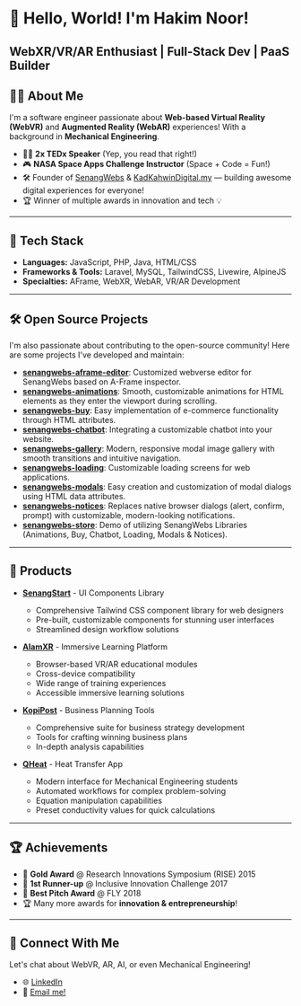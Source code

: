 # 👋 Hello, World! I'm Hakim Noor!
**WebXR/VR/AR Enthusiast** | **Full-Stack Dev** | **PaaS Builder**
---
## 👨‍💻 About Me
I'm a software engineer passionate about **Web-based Virtual Reality (WebVR)** and **Augmented Reality (WebAR)** experiences! With a background in **Mechanical Engineering**.
- 🧑‍🏫 **2x TEDx Speaker** (Yep, you read that right!)
- 🎮 **NASA Space Apps Challenge Instructor** (Space + Code = Fun!)
- 🛠 Founder of [SenangWebs](https://senangwebs.com) & [KadKahwinDigital.my](https://kadkahwindigital.my) — building awesome digital experiences for everyone!
- 🏆 Winner of multiple awards in innovation and tech 💡
---
## 🔨 Tech Stack
- **Languages:** JavaScript, PHP, Java, HTML/CSS
- **Frameworks & Tools:** Laravel, MySQL, TailwindCSS, Livewire, AlpineJS
- **Specialties:** AFrame, WebXR, WebAR, VR/AR Development
---
## 🛠 Open Source Projects
I'm also passionate about contributing to the open-source community! Here are some projects I've developed and maintain:
- **[senangwebs-aframe-editor](https://github.com/a-hakim/senangwebs-aframe-editor)**: Customized webverse editor for SenangWebs based on A-Frame inspector.
- **[senangwebs-animations](https://github.com/a-hakim/senangwebs-animations)**: Smooth, customizable animations for HTML elements as they enter the viewport during scrolling.
- **[senangwebs-buy](https://github.com/a-hakim/senangwebs-buy)**: Easy implementation of e-commerce functionality through HTML attributes.
- **[senangwebs-chatbot](https://github.com/a-hakim/senangwebs-chatbot)**: Integrating a customizable chatbot into your website.
- **[senangwebs-gallery](https://github.com/a-hakim/senangwebs-gallery)**: Modern, responsive modal image gallery with smooth transitions and intuitive navigation.
- **[senangwebs-loading](https://github.com/a-hakim/senangwebs-loading)**: Customizable loading screens for web applications.
- **[senangwebs-modals](https://github.com/a-hakim/senangwebs-modals)**: Easy creation and customization of modal dialogs using HTML data attributes.
- **[senangwebs-notices](https://github.com/a-hakim/senangwebs-notices)**: Replaces native browser dialogs (alert, confirm, prompt) with customizable, modern-looking notifications.
- **[senangwebs-store](https://github.com/a-hakim/senangwebs-store)**: Demo of utilizing SenangWebs Libraries (Animations, Buy, Chatbot, Loading, Modals & Notices).
---
## 🚀 Products
- **[SenangStart](https://senangstart.com/)** - UI Components Library
  - Comprehensive Tailwind CSS component library for web designers
  - Pre-built, customizable components for stunning user interfaces
  - Streamlined design workflow solutions

- **[AlamXR](https://www.alamxr.com/)** - Immersive Learning Platform
  - Browser-based VR/AR educational modules
  - Cross-device compatibility
  - Wide range of training experiences
  - Accessible immersive learning solutions

- **[KopiPost](https://www.kopipost.com/)** - Business Planning Tools
  - Comprehensive suite for business strategy development
  - Tools for crafting winning business plans
  - In-depth analysis capabilities

- **[QHeat](https://www.qheatapp.com/)** - Heat Transfer App
  - Modern interface for Mechanical Engineering students
  - Automated workflows for complex problem-solving
  - Equation manipulation capabilities
  - Preset conductivity values for quick calculations
---
## 🏆 Achievements
- 🥇 **Gold Award** @ Research Innovations Symposium (RISE) 2015
- 🥈 **1st Runner-up** @ Inclusive Innovation Challenge 2017
- 🏅 **Best Pitch Award** @ FLY 2018
- 🏆 Many more awards for **innovation & entrepreneurship**!
---
## 💬 Connect With Me
Let's chat about WebVR, AR, AI, or even Mechanical Engineering!
- 🌐 [LinkedIn](https://www.linkedin.com/in/ahakimnoor)
- 📧 [Email me!](mailto:a.hakim.solution@gmail.com)
